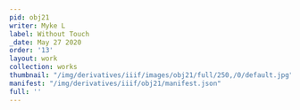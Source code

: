 ```yaml
---
pid: obj21
writer: Myke L
label: Without Touch
_date: May 27 2020
order: '13'
layout: work
collection: works
thumbnail: "/img/derivatives/iiif/images/obj21/full/250,/0/default.jpg"
manifest: "/img/derivatives/iiif/obj21/manifest.json"
full: ''
---
```

